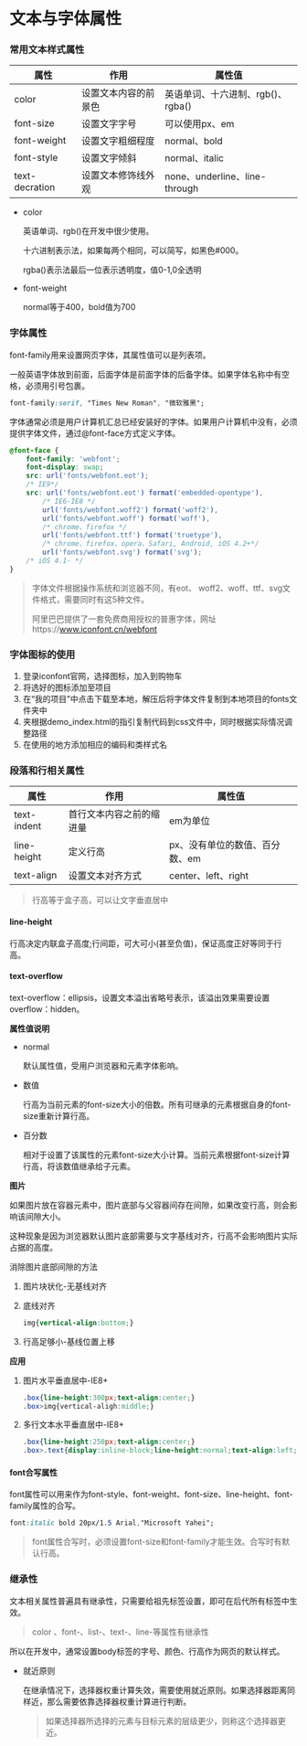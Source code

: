# 文本与字体属性

### 常用文本样式属性

| 属性           | 作用                 | 属性值                            |
| -------------- | -------------------- | --------------------------------- |
| color          | 设置文本内容的前景色 | 英语单词、十六进制、rgb()、rgba() |
| font-size      | 设置文字字号         | 可以使用px、em                    |
| font-weight    | 设置文字粗细程度     | normal、bold                      |
| font-style     | 设置文字倾斜         | normal、italic                    |
| text-decration | 设置文本修饰线外观   | none、underline、line-through     |

* color

  英语单词、rgb()在开发中很少使用。

  十六进制表示法，如果每两个相同，可以简写，如黑色#000。

  rgba()表示法最后一位表示透明度，值0-1,0全透明

* font-weight

  normal等于400，bold值为700

### 字体属性

font-family用来设置网页字体，其属性值可以是列表项。

一般英语字体放到前面，后面字体是前面字体的后备字体。如果字体名称中有空格，必须用引号包裹。

```css
font-family:serif, "Times New Roman", "微软雅黑";
```

 字体通常必须是用户计算机汇总已经安装好的字体。如果用户计算机中没有，必须提供字体文件，通过@font-face方式定义字体。

```css
@font-face {
    font-family: 'webfont';
    font-display: swap;
    src: url('fonts/webfont.eot');
    /* IE9*/
    src: url('fonts/webfont.eot') format('embedded-opentype'),
        /* IE6-IE8 */
        url('fonts/webfont.woff2') format('woff2'),
        url('fonts/webfont.woff') format('woff'),
        /* chrome、firefox */
        url('fonts/webfont.ttf') format('truetype'),
        /* chrome、firefox、opera、Safari, Android, iOS 4.2+*/
        url('fonts/webfont.svg') format('svg');
    /* iOS 4.1- */
}
```

> 字体文件根据操作系统和浏览器不同，有eot、 woff2、woff、ttf、svg文件格式，需要同时有这5种文件。
>
> 阿里巴巴提供了一套免费商用授权的普惠字体，网址https://www.iconfont.cn/webfont

### 字体图标的使用

1. 登录iconfont官网，选择图标，加入到购物车
2. 将选好的图标添加至项目
3. 在“我的项目”中点击下载至本地，解压后将字体文件复制到本地项目的fonts文件夹中
4. 夹根据demo_index.html的指引复制代码到css文件中，同时根据实际情况调整路径
5. 在使用的地方添加相应的编码和类样式名

### 段落和行相关属性

| 属性        | 作用                     | 属性值                         |
| ----------- | ------------------------ | ------------------------------ |
| text-indent | 首行文本内容之前的缩进量 | em为单位                       |
| line-height | 定义行高                 | px、没有单位的数值、百分数、em |
| text-align  | 设置文本对齐方式         | center、left、right            |

> 行高等于盒子高，可以让文字垂直居中

#### line-height

行高决定内联盒子高度;行间距，可大可小(甚至负值)，保证高度正好等同于行高。

#### text-overflow

text-overflow：ellipsis，设置文本溢出省略号表示，该溢出效果需要设置overflow：hidden。

**属性值说明**

* normal

  默认属性值，受用户浏览器和元素字体影响。

* 数值

  行高为当前元素的font-size大小的倍数。所有可继承的元素根据自身的font-size重新计算行高。

* 百分数

  相对于设置了该属性的元素font-size大小计算。当前元素根据font-size计算行高，将该数值继承给子元素。

**图片**

如果图片放在容器元素中，图片底部与父容器间存在间隙，如果改变行高，则会影响该间隙大小。

这种现象是因为浏览器默认图片底部需要与文字基线对齐，行高不会影响图片实际占据的高度。

消除图片底部间隙的方法

1. 图片块状化-无基线对齐

2. 底线对齐

   ```css
   img{vertical-align:bottom;}
   ```

3. 行高足够小-基线位置上移

**应用**

1. 图片水平垂直居中-IE8+

   ```css
   .box{line-height:300px;text-align:center;}
   .box>img{vertical-aligh:middle;}
   ```

2. 多行文本水平垂直居中-IE8+

   ```css
   .box{line-height:250px;text-align:center;}
   .box>.text{display:inline-block;line-height:normal;text-align:left;vertical-align:middle;}
   ```

   

#### font合写属性

font属性可以用来作为font-style、font-weight、font-size、line-height、font-family属性的合写。

```css
font:italic bold 20px/1.5 Arial,"Microsoft Yahei";
```

> font属性合写时，必须设置font-size和font-family才能生效。合写时有默认行高。

### 继承性

文本相关属性普遍具有继承性，只需要给祖先标签设置，即可在后代所有标签中生效。

> color 、font-、list-、text-、line-等属性有继承性

所以在开发中，通常设置body标签的字号、颜色、行高作为网页的默认样式。

* 就近原则

  在继承情况下，选择器权重计算失效，需要使用就近原则。如果选择器距离同样近，那么需要依靠选择器权重计算进行判断。

  > 如果选择器所选择的元素与目标元素的层级更少，则称这个选择器更近。